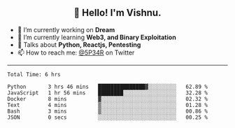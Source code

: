 <h2 align="center">👋 Hello! I'm Vishnu.</h2>


- 🔭 I’m currently working on **Dream**
- 🌱 I’m currently learning **Web3, and Binary Exploitation**
- 💬 Talks about **Python, Reactjs, Pentesting**
- 📫 How to reach me: [@5P34R](https://twitter.com/Vishnu27302693) on Twitter

---
<!--START_SECTION:waka-->

```text
Total Time: 6 hrs

Python       3 hrs 46 mins   ███████████████▓░░░░░░░░░   62.89 %
JavaScript   1 hr 56 mins    ████████░░░░░░░░░░░░░░░░░   32.28 %
Docker       8 mins          ▓░░░░░░░░░░░░░░░░░░░░░░░░   02.32 %
Text         4 mins          ▒░░░░░░░░░░░░░░░░░░░░░░░░   01.28 %
Bash         3 mins          ▒░░░░░░░░░░░░░░░░░░░░░░░░   00.86 %
JSON         0 secs          ░░░░░░░░░░░░░░░░░░░░░░░░░   00.25 %
```

<!--END_SECTION:waka-->
